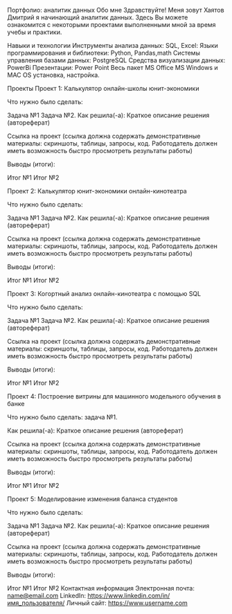 Портфолио: аналитик данных
Обо мне
Здравствуйте!
Меня зовут Хаятов Дмитрий я начинающий аналитик данных. 
Здесь Вы можете ознакомится с некоторыми проектами выполненными мной за время учебы и практики.

Навыки и технологии
Инструменты анализа данных: SQL, Excel:
Языки программирования и библиотеки: Python, Pandas,math
Системы управления базами данных: PostgreSQL
Средства визуализации данных: PowerBi
Презентации: Power Point
Весь пакет MS Office
MS Windows и MAC OS установка, настройка.

Проекты
Проект 1: Калькулятор онлайн-школы юнит-экономики

Что нужно было сделать:

Задача №1
Задача №2.
Как решила(-а): Краткое описание решения (автореферат)

Ссылка на проект (ссылка должна содержать демонстративные материалы: скриншоты, таблицы, запросы, код. Работодатель должен иметь возможность быстро просмотреть результаты работы)

Выводы (итоги):

Итог №1
Итог №2

Проект 2: Калькулятор юнит-экономики онлайн-кинотеатра

Что нужно было сделать:

Задача №1
Задача №2.
Как решила(-а): Краткое описание решения (автореферат)

Ссылка на проект (ссылка должна содержать демонстративные материалы: скриншоты, таблицы, запросы, код. Работодатель должен иметь возможность быстро просмотреть результаты работы)

Выводы (итоги):

Итог №1
Итог №2


Проект 3: Когортный анализ онлайн-кинотеатра с помощью SQL

Что нужно было сделать:

Задача №1
Задача №2.
Как решила(-а): Краткое описание решения (автореферат)

Ссылка на проект (ссылка должна содержать демонстративные материалы: скриншоты, таблицы, запросы, код. Работодатель должен иметь возможность быстро просмотреть результаты работы)

Выводы (итоги):

Итог №1
Итог №2

Проект 4: Построение витрины для машинного модельного обучения в банке

Что нужно было сделать: задача №1.

Как решила(-а): Краткое описание решения (автореферат)

Ссылка на проект (ссылка должна содержать демонстративные материалы: скриншоты, таблицы, запросы, код. Работодатель должен иметь возможность быстро просмотреть результаты работы)

Выводы (итоги):

Итог №1
Итог №2

Проект 5: Моделирование изменения баланса студентов

Что нужно было сделать:

Задача №1
Задача №2.
Как решила(-а): Краткое описание решения (автореферат)

Ссылка на проект (ссылка должна содержать демонстративные материалы: скриншоты, таблицы, запросы, код. Работодатель должен иметь возможность быстро просмотреть результаты работы)

Выводы (итоги):

Итог №1
Итог №2
Контактная информация
Электронная почта: name@email.com
LinkedIn: https://www.linkedin.com/in/имя_пользователя/
Личный сайт: https://www.username.com

